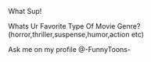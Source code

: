 What Sup!

Whats Ur Favorite Type Of Movie Genre? (horror,thriller,suspense,humor,action etc) 

Ask me on my profile @-FunnyToons-
